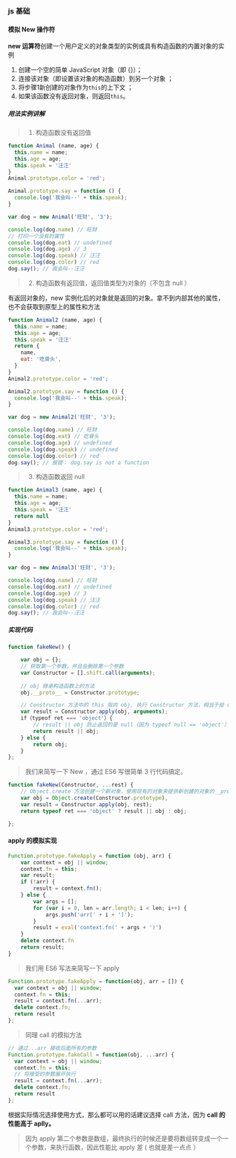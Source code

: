### js 基础

#### 模拟 New 操作符

**new 运算符**创建一个用户定义的对象类型的实例或具有构造函数的内置对象的实例

1. 创建一个空的简单 JavaScript 对象（即 {}）；
2. 连接该对象（即设置该对象的构造函数）到另一个对象 ；
3. 将步骤1新创建的对象作为`this`的上下文 ；
4. 如果该函数没有返回对象，则返回`this`。

##### 用法实例讲解

> 1. 构造函数没有返回值

```javascript
function Animal (name, age) {
  this.name = name;
  this.age = age;
  this.speak = '汪汪'
}
Animal.prototype.color = 'red';

Animal.prototype.say = function () {
  console.log('我会叫--' + this.speak);
}

var dog = new Animal('旺财', '3');

console.log(dog.name) // 旺财 
// 打印一个没有的属性
console.log(dog.eat) // undefined 
console.log(dog.age) // 3
console.log(dog.speak) // 汪汪
console.log(dog.color) // red
dog.say(); // 我会叫--汪汪
```

> 2. 构造函数有返回值，返回值类型为对象的（不包含 null ）

有返回对象的，new 实例化后的对象就是返回的对象。拿不到内部其他的属性，也不会获取到原型上的属性和方法

```javascript
function Animal2 (name, age) {
  this.name = name;
  this.age = age;
  this.speak = '汪汪'
  return {
    name,
    eat: '吃骨头',
  }
}
Animal2.prototype.color = 'red';

Animal2.prototype.say = function () {
  console.log('我会叫--' + this.speak);
}

var dog = new Animal2('旺财', '3');

console.log(dog.name) // 旺财
console.log(dog.eat) // 吃骨头
console.log(dog.age) // undefined
console.log(dog.speak) // undefined
console.log(dog.color) // red
dog.say(); // 报错： dog.say is not a function
```

> 3. 构造函数返回 null

```javascript
function Animal3 (name, age) {
  this.name = name;
  this.age = age;
  this.speak = '汪汪'
  return null
}
Animal3.prototype.color = 'red';

Animal3.prototype.say = function () {
  console.log('我会叫--' + this.speak);
}

var dog = new Animal3('旺财', '3');

console.log(dog.name) // 旺财
console.log(dog.eat) // undefined
console.log(dog.age) // 3
console.log(dog.speak) // 汪汪
console.log(dog.color) // red
dog.say(); // 我会叫--汪汪
```

##### 实现代码

```javascript
function fakeNew() {

    var obj = {};
	// 获取第一个参数，并且会删除第一个参数
    var Constructor = [].shift.call(arguments);
    
	// obj 继承构造函数上的方法
    obj.__proto__ = Constructor.prototype;

    // Constructor 方法中的 this 指向 obj, 执行 Constructor 方法，相当于给 obj 继承了Constructor 中的属性，方法。 （可以理解就是通过 apply 实现继承）
    var result = Constructor.apply(obj, arguments);
    if（typeof ret === 'object'）{
        // result || obj 防止返回的是 null（因为 typeof null == 'object'）;
        return result || obj;
    } else {
        return obj;
    }
};
```

> 我们来简写一下 New ，通过 ES6 写很简单 3 行代码搞定。

```javascript
function fakeNew(Constructor, ...rest) {
	// Object.create 方法创建一个新对象，使用现有的对象来提供新创建的对象的__proto__。
    var obj = Object.create(Constructor.prototype),
    var result = Constructor.apply(obj, rest);
    return typeof ret === 'object' ? result || obj : obj;

};
```

#### apply 的模拟实现

```javascript
Function.prototype.fakeApply = function (obj, arr) {
    var context = obj || window;
    context.fn = this;
    var result;
    if (!arr) {
        result = context.fn();
    } else {
        var args = [];
        for (var i = 0, len = arr.length; i < len; i++) {
            args.push('arr[' + i + ']');
        }
        result = eval('context.fn(' + args + ')')
    }
    delete context.fn
    return result;
}
```

> 我们用 ES6 写法来简写一下 apply 

```javascript
Function.prototype.fakeApply = function(obj, arr = []) {
  var context = obj || window;
  context.fn = this;
  result = context.fn(...arr);
  delete context.fn;
  return result
};
```

> 同理 call 的模拟方法

```javascript
// 通过...arr 接收后面所有的参数
Function.prototype.fakeCall = function(obj, ...arr) {
  var context = obj || window;
  context.fn = this;
  // 将接受的参数展开执行
  result = context.fn(...arr);
  delete context.fn;
  return result
}; 
```

根据实际情况选择使用方式，那么都可以用的话建议选择 call 方法，因为 **call 的性能高于 aplly。**

> 因为 apply 第二个参数是数组，最终执行的时候还是要将数组转变成一个一个参数，来执行函数，因此性能比 apply 差 ( 也就是差一点点 ）
